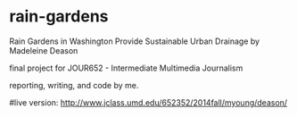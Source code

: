 # rain-gardens
Rain Gardens in Washington Provide Sustainable Urban Drainage by Madeleine Deason

final project for JOUR652 - Intermediate Multimedia Journalism

reporting, writing, and code by me.

#live version: 
http://www.jclass.umd.edu/652352/2014fall/myoung/deason/

